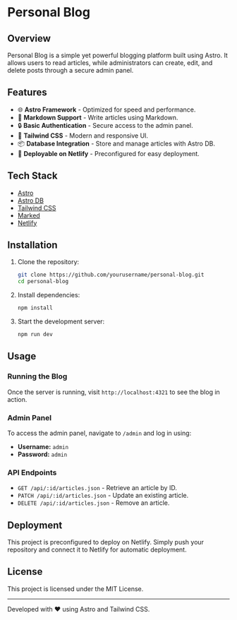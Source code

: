 # Personal Blog

## Overview

Personal Blog is a simple yet powerful blogging platform built using Astro. It allows users to read articles, while administrators can create, edit, and delete posts through a secure admin panel.

## Features

- 🌐 **Astro Framework** - Optimized for speed and performance.
- 📝 **Markdown Support** - Write articles using Markdown.
- 🔒 **Basic Authentication** - Secure access to the admin panel.
- 🎨 **Tailwind CSS** - Modern and responsive UI.
- 📦 **Database Integration** - Store and manage articles with Astro DB.
- 🚀 **Deployable on Netlify** - Preconfigured for easy deployment.

## Tech Stack

- [Astro](https://astro.build/)
- [Astro DB](https://astro.build/db)
- [Tailwind CSS](https://tailwindcss.com/)
- [Marked](https://marked.js.org/)
- [Netlify](https://www.netlify.com/)

## Installation

1. Clone the repository:
   ```sh
   git clone https://github.com/yourusername/personal-blog.git
   cd personal-blog
   ```
2. Install dependencies:
   ```sh
   npm install
   ```
3. Start the development server:
   ```sh
   npm run dev
   ```

## Usage

### Running the Blog

Once the server is running, visit `http://localhost:4321` to see the blog in action.

### Admin Panel

To access the admin panel, navigate to `/admin` and log in using:

- **Username:** `admin`
- **Password:** `admin`

### API Endpoints

- `GET /api/:id/articles.json` - Retrieve an article by ID.
- `PATCH /api/:id/articles.json` - Update an existing article.
- `DELETE /api/:id/articles.json` - Remove an article.

## Deployment

This project is preconfigured to deploy on Netlify. Simply push your repository and connect it to Netlify for automatic deployment.

## License

This project is licensed under the MIT License.

---

Developed with ❤️ using Astro and Tailwind CSS.
